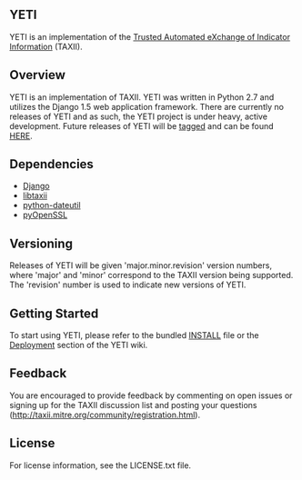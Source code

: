 YETI
--------

YETI is an implementation of the [Trusted Automated eXchange of Indicator Information](http://taxii.mitre.org) (TAXII).

## Overview
YETI is an implementation of TAXII. YETI was written in Python 2.7 and utilizes the 
Django 1.5 web application framework. There are currently no releases of YETI and as such,
the YETI project is under heavy, active development. Future releases of YETI will be [tagged](http://learn.github.com/p/tagging.html)
and can be found [HERE](https://github.com/TAXIIProject/yeti/tags).


## Dependencies
* [Django](https://www.djangoproject.com/)
* [libtaxii](https://pypi.python.org/pypi/libtaxii/)
* [python-dateutil](https://pypi.python.org/pypi/python-dateutil)
* [pyOpenSSL](https://pypi.python.org/pypi/pyOpenSSL)

## Versioning
Releases of YETI will be given 'major.minor.revision' version numbers, where 'major' and
'minor' correspond to the TAXII version being supported. The 'revision' number is used to 
indicate new versions of YETI.

## Getting Started
To start using YETI, please refer to the bundled [INSTALL](https://github.com/TAXIIProject/yeti/blob/master/INSTALL)
file or the [Deployment](https://github.com/TAXIIProject/yeti/wiki/Deployment) section of the YETI wiki.

## Feedback 
You are encouraged to provide feedback by commenting on open issues or signing up for the TAXII
discussion list and posting your questions (http://taxii.mitre.org/community/registration.html).

## License
For license information, see the LICENSE.txt file.
